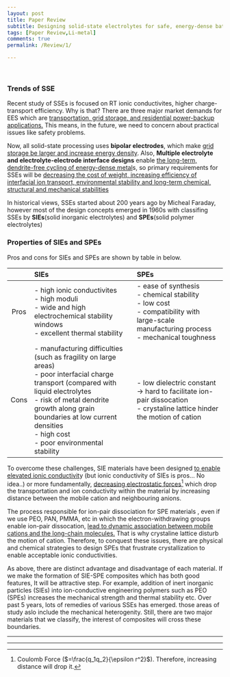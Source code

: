 ```yaml
---
layout: post
title: Paper Review
subtitle: Designing solid-state electrolytes for safe, energy-dense batteries
tags: [Paper Review,Li-metal]
comments: true
permalink: /Review/1/

---
```


<br>


### Trends of SSE

Recent study of SSEs is focused on RT ionic conductivites, higher charge-transport efficiency. Why is that? There are three major market demands for EES which are <u>transportation, grid storage, and residential power-backup applications.</u> This means, in the future, we need to concern about practical issues like safety problems.

Now, all solid-state processing uses **bipolar electrodes**, which make <u>grid storage be larger and increase energy density</u>. Also, **Multiple electrolyte and electrolyte-electrode interface designs** enable <u>the long-term, dendrite-free cycling of energy-dense metal</u>s, so primary requirements for SSEs will be <u>decreasing the cost of weight, increasing efficiency of interfacial ion transport, environmental stability and long-term chemical, structural and mechanical stabilities</u>

In historical views, SSEs started about 200 years ago by Micheal Faraday, however most of the design concepts emerged in 1960s with classifing SSEs by **SIEs**(solid inorganic electrolytes) and **SPEs**(solid polymer electrolytes)



### Properties of SIEs and SPEs

Pros and cons for SIEs and SPEs are shown by table in below.



|      | SIEs                                                         | SPEs                                                         |
| :--: | :----------------------------------------------------------- | :----------------------------------------------------------- |
| Pros | - high ionic conductivites <br />- high moduli <br />- wide and high electrochemical stability windows <br />- excellent thermal stability | - ease of synthesis<br />- chemical stability<br />- low cost<br />- compatibility with large-scale manufacturing process<br />- mechanical toughness |
| Cons | - manufacturing difficulties (such as fragility on large areas)<br />- poor interfacial charge transport (compared with liquid electrolytes<br />- risk of metal dendrite growth along grain boundaries at low current densities<br />- high cost<br />- poor environmental stability | - low dielectric constant -> hard to facilitate ion-pair dissocation<br />- crystaline lattice hinder the motion of cation |



To overcome these challenges, SIE materials have been designed <u>to enable elevated ionic conductivit</u>y (but ionic conductivity of SIEs is pros... No idea..)  or more fundamentally, <u>decreasing electrostatic forces</u>[^1]  which drop the transportation and ion conductivity within the material by increasing distance between the mobile cation and neighbouring anions.

The process responsible for ion-pair dissociation for SPE materials , even if we use PEO, PAN, PMMA, etc in which the electron-withdrawing groups enable ion-pair dissocation, <u>lead to dynamic association between mobile cations and the long-chain molecules.</u> That is why crystaline lattice disturb the motion of cation. Therefore, to conquest these issues, there are physical and chemical strategies to design SPEs that frustrate crystallization to enable acceptable ionic conductivities.

As above, there are distinct advantage and disadvantage of each material. If we make the formation of SIE-SPE composites which has both good features, It will be attractive step. For example, addition of inert inorganic particles (SIEs) into ion-conductive engineering polymers such as PEO (SPEs) increases the mechanical strength and thermal stability etc. Over past 5 years, lots of remedies of various SSEs has emerged. those areas of study aslo include the mechanical heterogenity. Still, there are two major materials that we classify, the interest of composites will cross these boundaries.






***

***

[^1]: Coulomb Force ($=\frac{q_1q_2}{\epsilon r^2}$). Therefore, increasing distance will drop it.



